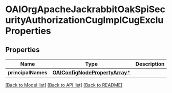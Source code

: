 # OAIOrgApacheJackrabbitOakSpiSecurityAuthorizationCugImplCugExcluProperties

## Properties
Name | Type | Description | Notes
------------ | ------------- | ------------- | -------------
**principalNames** | [**OAIConfigNodePropertyArray***](OAIConfigNodePropertyArray.md) |  | [optional] 

[[Back to Model list]](../README.md#documentation-for-models) [[Back to API list]](../README.md#documentation-for-api-endpoints) [[Back to README]](../README.md)


